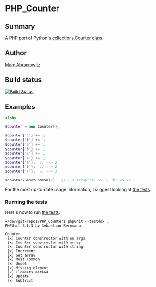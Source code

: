 # PHP_Counter


## Summary

A PHP port of Python's [collections.Counter class](http://docs.python.org/library/collections.html#counter-objects).


## Author

[Marc Abramowitz](http://marc-abramowitz.com/)


## Build status

[![Build Status](https://secure.travis-ci.org/msabramo/PHP_Counter.png?branch=master)](http://travis-ci.org/msabramo/PHP_Counter)


## Examples

```php
<?php

$counter = new Counter();

$counter['a'] += 1;
$counter['b'] += 1;
$counter['a'] += 1;
$counter['b'] += 1;
$counter['c'] += 1;
$counter['a'] += 1;
$counter['a'];  // --> 3
$counter['b'];  // --> 2
$counter['c'];  // --> 1

$counter->mostCommon(2);  // --> array('a' => 3, 'b' => 2)
```

For the most up-to-date usage information, I suggest looking at [the
tests](/msabramo/PHP_Counter/blob/master/tests/CounterTest.php).


### Running the tests

Here's how to run [the tests](/msabramo/PHP_Counter/blob/master/tests/CounterTest.php).

```
~/dev/git-repos/PHP_Counter$ phpunit --testdox .
PHPUnit 3.6.3 by Sebastian Bergmann.

Counter
 [x] Counter constructor with no args
 [x] Counter constructor with array
 [x] Counter constructor with string
 [x] Increment
 [x] Get array
 [x] Most common
 [x] Unset
 [x] Missing element
 [x] Elements method
 [x] Update
 [x] Subtract
 ```

